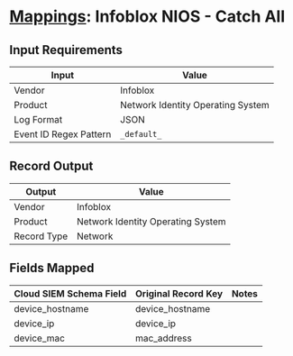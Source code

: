 # [Mappings](README.md): Infoblox NIOS - Catch All

## Input Requirements

|Input|Value|
|-----|-----|
|Vendor|Infoblox|
|Product|Network Identity Operating System|
|Log Format|JSON|
|Event ID Regex Pattern|`_default_`|

## Record Output

|Output|Value|
|------|-----|
|Vendor|Infoblox|
|Product|Network Identity Operating System|
|Record Type|Network|

## Fields Mapped

|Cloud SIEM Schema Field|Original Record Key|Notes|
|-----------------------|-------------------|-----|
|device_hostname|device_hostname||
|device_ip|device_ip||
|device_mac|mac_address||

